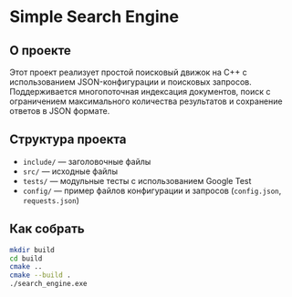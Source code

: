 # Simple Search Engine

## О проекте

Этот проект реализует простой поисковый движок на C++ с использованием JSON-конфигурации и поисковых запросов.  
Поддерживается многопоточная индексация документов, поиск с ограничением максимального количества результатов и сохранение ответов в JSON формате.

## Структура проекта

- `include/` — заголовочные файлы
- `src/` — исходные файлы
- `tests/` — модульные тесты с использованием Google Test
- `config/` — пример файлов конфигурации и запросов (`config.json`, `requests.json`)

## Как собрать

```bash
mkdir build
cd build
cmake ..
cmake --build .
./search_engine.exe
